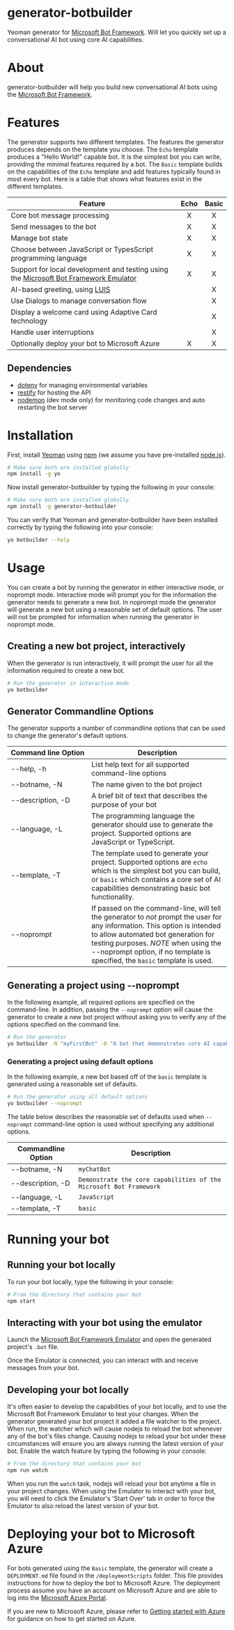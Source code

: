 # generator-botbuilder
Yeoman generator for [Microsoft Bot Framework][1].  Will let you quickly set up a conversational AI bot
using core AI capabilities.

# About
generator-botbuilder will help you build new conversational AI bots using the [Microsoft Bot Framework][1].

# Features
The generator supports two different templates.  The features the generator produces depends on the template you choose.  The `Echo` template produces a "Hello World!" capable bot.  It is the simplest bot you can write, providing the minimal features required by a bot.  The `Basic` template builds on the capabilities of the `Echo` template and add features typically found in most every bot.  Here is a table that shows what features exist in the different templates.

|  Feature  |  Echo   |  Basic  |
| --------- | :-----: | :-----: |
| Core bot message processing | X | X |
| Send messages to the bot  | X | X |
| Manage bot state | X | X |
| Choose between JavaScript or TypesScript programming language | X | X |
| Support for local development and testing using the [Microsoft Bot Framework Emulator][3] | X | X |
| AI-based greeting, using [LUIS][2] |  | X |
| Use Dialogs to manage conversation flow |  | X |
| Display a welcome card using Adaptive Card technology |  | X |
| Handle user interruptions | | X |
| Optionally deploy your bot to Microsoft Azure | X | X |

## Dependencies
* [dotenv][6] for managing environmental variables
* [restify][7] for hosting the API
* [nodemon][8] (dev mode only) for monitoring code changes and auto restarting the bot server


# Installation
First, install [Yeoman][9] using [npm][10] (we assume you have pre-installed [node.js][11]).
```bash
# Make sure both are installed globally
npm install -g yo
```

Now install generator-botbuilder by typing the following in your console:
```bash
# Make sure both are installed globally
npm install -g generator-botbuilder
```

You can verify that Yeoman and generator-botbuilder have been installed correctly by typing the following into your console:
```bash
yo botbuilder --help
```


# Usage
You can create a bot by running the generator in either interactive mode, or noprompt mode.  Interactive mode will prompt you for the information the generator needs to generate a new bot.  In noprompt mode the generator will generate a new bot using a reasonable set of default options.  The user will not be prompted for information when running the generator in noprompt mode.

## Creating a new bot project, interactively
When the generator is run interactively, it will prompt the user for all the information required to create a new bot.

```bash
# Run the generator in interactive mode
yo botbuilder
```

## Generator Commandline Options
The generator supports a number of commandline options that can be used to change the generator's default options.

| Command&nbsp;line&nbsp;Option  | Description |
| ------------------- | ----------- |
| --help, -h        | List help text for all supported command-line options |
| --botname, -N     | The name given to the bot project |
| --description, -D | A brief bit of text that describes the purpose of your bot |
| --language, -L    | The programming language the generator should use to generate the project.  Supported options are JavaScript or TypeScript. |
| --template, -T    | The template used to generate your project.  Supported options are `echo` which is the simplest bot you can build, or `basic` which contains a core set of AI capabilities demonstrating basic bot functionality. |
| --noprompt        | If passed on the command-line, will tell the generator to *not* prompt the user for any information.  This option is intended to allow automated bot generation for testing purposes. *NOTE* when using the --noprompt option, if no template is specified, the `basic` template is used.|

## Generating a project using --noprompt
In the following example, all required options are specified on the command-line.  In addition, passing the `--noprompt` option will cause the
generator to create a new bot project without asking you to verify any of the options specified on the command line.

```bash
# Run the generator
yo botbuilder -N "myFirstBot" -D "A bot that demonstrates core AI capabilities" -L "JavaScript" -T "Basic" --noprompt
```
### Generating a project using default options
In the following example, a new bot based off of the `basic` template is generated using a reasonable set of defaults.

```bash
# Run the generator using all default options
yo botbuilder --noprompt
```

The table below describes the reasonable set of defaults used when `--noprompt` command-line option is used without specifying any additional options.

| Commandline Option | Description |
| ------------------ | ----------- |
| --botname, -N      | `myChatBot` |
| --description, -D  | `Demonstrate the core capabilities of the Microsoft Bot Framework` |
| --language, -L     | `JavaScript` |
| --template, -T     | `basic` |


# Running your bot
## Running your bot locally
To run your bot locally, type the following in your console:

```bash
# From the directory that contains your bot
npm start
```

## Interacting with your bot using the emulator
Launch the [Microsoft Bot Framework Emulator][3] and open the generated project's `.bot` file.

Once the Emulator is connected, you can interact with and receive messages from your bot.

## Developing your bot locally
It's often easier to develop the capabilities of your bot locally, and to use the Microsoft Bot Framework Emulator to test your changes.  When the generator generated your bot project it added a file watcher to the project.  When run, the watcher which will cause nodejs to reload the bot whenever any of the bot's files change.  Causing nodejs to reload your bot under these circumstances will ensure you are always running the latest version of your bot.  Enable the watch feature by typing the following in your console:

```bash
# From the directory that contains your bot
npm run watch
```
When you run the `watch` task, nodejs will reload your bot anytime a file in your project changes.  When using the Emulator to interact with
your bot, you will need to click the Emulator's 'Start Over' tab in order to force the Emulator to also reload the latest version of your bot.



# Deploying your bot to Microsoft Azure
For bots generated using the `Basic` template, the generator will create a `DEPLOYMENT.md` file found in the `/deploymentScripts` folder.  This file provides instructions for how to deploy the bot to Microsoft Azure.  The deployment process assume you have an account on Microsoft Azure and are able to log into the [Microsoft Azure Portal][4].

If you are new to Microsoft Azure, please refer to [Getting started with Azure][5] for guidance on how to get started on Azure.




[1]: https://dev.botframework.com
[2]: https://www.luis.ai
[3]: https://www.github.com/microsoft/botframework-emulator
[4]: https://portal.azure.com
[5]: https://azure.microsoft.com/en-us/get-started/
[6]: https://github.com/motdotla/dotenv
[7]: http://restify.com
[8]: https://github.com/remy/nodemon
[9]: http://yeoman.io
[10]: https://www.npmjs.com
[11]: https://nodejs.org/en/